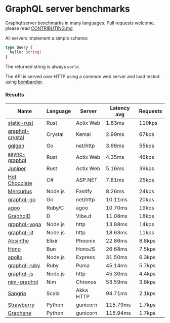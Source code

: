 <!-- README.md is generated from README.ecr, do not edit -->

# GraphQL server benchmarks

Graphql server benchmarks in many languages. Pull requests welcome, please read [CONTRIBUTING.md](CONTRIBUTING.md)

All servers implement a simple schema:

```graphql
type Query {
  hello: String!
}
```

The returned string is always `world`.

The API is served over HTTP using a common web server and load tested using [bombardier](https://github.com/codesenberg/bombardier).

### Results

| Name                          | Language      | Server          | Latency avg      | Requests      |
| ----------------------------  | ------------- | --------------- | ---------------- | ------------- |
| [static-rust](https://actix.rs/) | Rust | Actix Web | 1.83ms | 110kps |
| [graphql-crystal](https://github.com/graphql-crystal/graphql) | Crystal | Kemal | 2.99ms | 67kps |
| [gqlgen](https://github.com/99designs/gqlgen) | Go | net/http | 3.66ms | 55kps |
| [async-graphql](https://github.com/async-graphql/async-graphql) | Rust | Actix Web | 4.35ms | 46kps |
| [Juniper](https://github.com/graphql-rust/juniper) | Rust | Actix Web | 5.16ms | 39kps |
| [Hot Chocolate](https://github.com/ChilliCream/hotchocolate) | C# | ASP.NET | 7.81ms | 25kps |
| [Mercurius](https://github.com/mercurius-js/mercurius) | Node.js | Fastify | 8.26ms | 24kps |
| [graphql-go](https://github.com/graphql-go/graphql) | Go | net/http | 10.11ms | 20kps |
| [agoo](https://github.com/ohler55/agoo) | Ruby/C | agoo | 10.70ms | 19kps |
| [GraphqlD](https://github.com/burner/graphqld) | D | Vibe.d | 11.08ms | 18kps |
| [graphql-yoga](https://github.com/dotansimha/graphql-yoga) | Node.js | http | 13.88ms | 14kps |
| [graphql-jit](https://github.com/zalando-incubator/graphql-jit) | Node.js | http | 18.63ms | 11kps |
| [Absinthe](https://github.com/absinthe-graphql/absinthe) | Elixir | Phoenix | 22.86ms | 8.8kps |
| [Hono](https://github.com/honojs/graphql-server) | Bun | HonoJS | 26.68ms | 7.5kps |
| [apollo](https://github.com/apollographql/apollo-server) | Node.js | Express | 31.50ms | 6.3kps |
| [graphql-ruby](https://github.com/rmosolgo/graphql-ruby) | Ruby | Puma | 45.14ms | 5.7kps |
| [graphql-js](https://github.com/graphql/graphql-js) | Node.js | http | 45.30ms | 4.4kps |
| [nim-graphql](https://github.com/status-im/nim-graphql) | Nim | Chronos | 53.59ms | 3.8kps |
| [Sangria](https://github.com/sangria-graphql/sangria) | Scala | Akka HTTP | 94.71ms | 2.1kps |
| [Strawberry](https://github.com/strawberry-graphql/strawberry) | Python | gunicorn | 115.79ms | 1.7kps |
| [Graphene](https://github.com/graphql-python/graphene) | Python | gunicorn | 115.94ms | 1.7kps |
